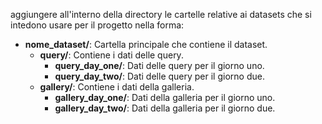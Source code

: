aggiungere all'interno della directory le cartelle relative ai datasets che si intedono usare per il progetto nella forma:

- **nome_dataset/**: Cartella principale che contiene il dataset.
  - **query/**: Contiene i dati delle query.
    - **query_day_one/**: Dati delle query per il giorno uno.
    - **query_day_two/**: Dati delle query per il giorno due.
  - **gallery/**: Contiene i dati della galleria.
    - **gallery_day_one/**: Dati della galleria per il giorno uno.
    - **gallery_day_two/**: Dati della galleria per il giorno due.
